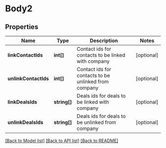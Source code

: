 # Body2

## Properties
Name | Type | Description | Notes
------------ | ------------- | ------------- | -------------
**linkContactIds** | **int[]** | Contact ids for contacts to be linked with company | [optional] 
**unlinkContactIds** | **int[]** | Contact ids for contacts to be unlinked from company | [optional] 
**linkDealsIds** | **string[]** | Deals ids for deals to be linked with company | [optional] 
**unlinkDealsIds** | **string[]** | Deals ids for deals to be unlinked from company | [optional] 

[[Back to Model list]](../../README.md#documentation-for-models) [[Back to API list]](../../README.md#documentation-for-api-endpoints) [[Back to README]](../../README.md)


